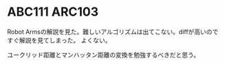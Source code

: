 # ABC111 ARC103

Robot Armsの解説を見た。難しいアルゴリズムは出てこない。diffが高いのですぐ解説を見てしまった。
よくない。

ユークリッド距離とマンハッタン距離の変換を勉強するべきだと思う。
